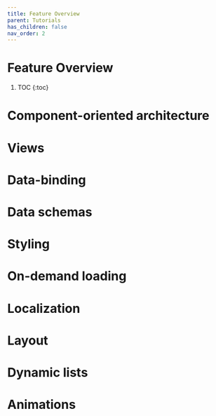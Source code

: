 ```yaml
---
title: Feature Overview
parent: Tutorials
has_children: false
nav_order: 2
---
```

# Feature Overview

1. TOC
{:toc}

# Component-oriented architecture
# Views
# Data-binding
# Data schemas
# Styling
# On-demand loading
# Localization
# Layout
# Dynamic lists
# Animations
